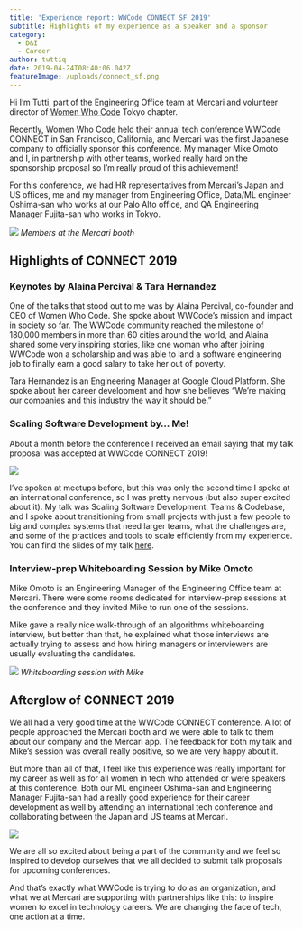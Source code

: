 ```yaml
---
title: 'Experience report: WWCode CONNECT SF 2019'
subtitle: Highlights of my experience as a speaker and a sponsor
category:
  - D&I
  - Career
author: tuttiq
date: 2019-04-24T08:40:06.042Z
featureImage: /uploads/connect_sf.png
---
```

Hi I’m Tutti, part of the Engineering Office team at Mercari and volunteer director of [Women Who Code](https://www.womenwhocode.com/) Tokyo chapter.

Recently, Women Who Code held their annual tech conference WWCode CONNECT in San Francisco, California, and Mercari was the first Japanese company to officially sponsor this conference. My manager Mike Omoto and I, in partnership with other teams, worked really hard on the sponsorship proposal so I’m really proud of this achievement!

For this conference, we had HR representatives from Mercari’s Japan and US offices, me and my manager from Engineering Office, Data/ML engineer Oshima-san who works at our Palo Alto office, and QA Engineering Manager Fujita-san who works in Tokyo.

![](https://storage.googleapis.com/prd-hatena-mercan-asset/20190423193505.jpg) *Members at the Mercari booth*

## Highlights of CONNECT 2019

### Keynotes by Alaina Percival & Tara Hernandez

One of the talks that stood out to me was by Alaina Percival, co-founder and CEO of Women Who Code. She spoke about WWCode’s mission and impact in society so far. The WWCode community reached the milestone of 180,000 members in more than 60 cities around the world, and Alaina shared some very inspiring stories, like one woman who after joining WWCode won a scholarship and was able to land a software engineering job to finally earn a good salary to take her out of poverty.

Tara Hernandez is an Engineering Manager at Google Cloud Platform. She spoke about her career development and how she believes “We’re making our companies and this industry the way it should be.”

### Scaling Software Development by… Me!

About a month before the conference I received an email saying that my talk proposal was accepted at WWCode CONNECT 2019!

![](/uploads/screen-shot-2020-03-05-at-5.41.59-pm.png)

I’ve spoken at meetups before, but this was only the second time I spoke at an international conference, so I was pretty nervous (but also super excited about it). My talk was Scaling Software Development: Teams & Codebase, and I spoke about transitioning from small projects with just a few people to big and complex systems that need larger teams, what the challenges are, and some of the practices and tools to scale efficiently from my experience. You can find the slides of my talk [here](https://speakerdeck.com/tuttiq/scaling-software-development-teams-and-codebase).

### Interview-prep Whiteboarding Session by Mike Omoto

Mike Omoto is an Engineering Manager of the Engineering Office team at Mercari. There were some rooms dedicated for interview-prep sessions at the conference and they invited Mike to run one of the sessions.

Mike gave a really nice walk-through of an algorithms whiteboarding interview, but better than that, he explained what those interviews are actually trying to assess and how hiring managers or interviewers are usually evaluating the candidates.

![](https://storage.googleapis.com/prd-hatena-mercan-asset/20190423201134.jpg)
*Whiteboarding session with Mike*

## Afterglow of CONNECT 2019

We all had a very good time at the WWCode CONNECT conference. A lot of people approached the Mercari booth and we were able to talk to them about our company and the Mercari app. The feedback for both my talk and Mike’s session was overall really positive, so we are very happy about it.

But more than all of that, I feel like this experience was really important for my career as well as for all women in tech who attended or were speakers at this conference. Both our ML engineer Oshima-san and Engineering Manager Fujita-san had a really good experience for their career development as well by attending an international tech conference and collaborating between the Japan and US teams at Mercari.

![](https://storage.googleapis.com/prd-hatena-mercan-asset/20190423202419.png)

We are all so excited about being a part of the community and we feel so inspired to develop ourselves that we all decided to submit talk proposals for upcoming conferences.

And that’s exactly what WWCode is trying to do as an organization, and what we at Mercari are supporting with partnerships like this: to inspire women to excel in technology careers. We are changing the face of tech, one action at a time.